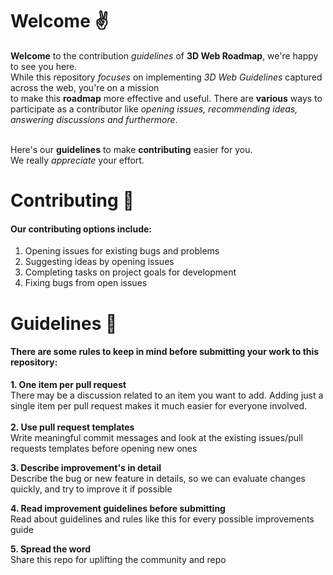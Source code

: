 # Welcome :v:
**Welcome** to the contribution *guidelines* of **3D Web Roadmap**, we're happy to see you here. </br>
While this repository *focuses* on implementing *3D Web Guidelines* captured across the web, you're on a mission </br>
to make this **roadmap** more effective and useful.
There are **various** ways to participate as a contributor like *opening issues, recommending ideas, answering discussions and furthermore*. </br> </br>

Here's our **guidelines** to make **contributing** easier for you. </br>
We really *appreciate* your effort.


# Contributing :rocket:
#### Our contributing options include:
1. Opening issues for existing bugs and problems
2. Suggesting ideas by opening issues
3. Completing tasks on project goals for development
4. Fixing bugs from open issues

# Guidelines :maple_leaf:
#### There are some rules to keep in mind before submitting your work to this repository:
**1. One item per pull request** <br />
There may be a discussion related to an item you want to add. Adding just a single item per pull request makes it much easier for everyone involved. <br /> <br />
**2. Use pull request templates** <br />
Write meaningful commit messages and look at the existing issues/pull requests templates before opening new ones <br />

**3. Describe improvement's in detail** <br />
Describe the bug or new feature in details, so we can evaluate changes quickly, and try to improve it if possible

**4. Read improvement guidelines before submitting** <br />
Read about guidelines and rules like this for every possible improvements guide

**5. Spread the word** <br />
Share this repo for uplifting the community and repo
